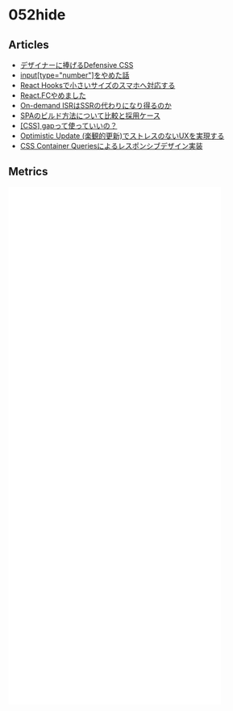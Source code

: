 # 052hide

## Articles

- [デザイナーに捧げるDefensive CSS](https://zenn.dev/funteractive/articles/designer_defensivecss)
- [input[type="number"]をやめた話](https://zenn.dev/funteractive/articles/component-input-number)
- [React Hooksで小さいサイズのスマホへ対応する](https://zenn.dev/funteractive/articles/use-viewport)
- [React.FCやめました](https://zenn.dev/funteractive/articles/quit-react-fc)
- [On-demand ISRはSSRの代わりになり得るのか](https://zenn.dev/funteractive/articles/on-demand-isr-vs-ssr)
- [SPAのビルド方法について比較と採用ケース](https://zenn.dev/funteractive/articles/spa-build-diff)
- [[CSS] gapって使っていいの？](https://zenn.dev/funteractive/articles/should-we-use-gap)
- [Optimistic Update (楽観的更新)でストレスのないUXを実現する](https://zenn.dev/funteractive/articles/optimistic-update)
- [CSS Container Queriesによるレスポンシブデザイン実装](https://zenn.dev/funteractive/articles/css-container-queries)

## Metrics

![Metrics](https://github.com/052hide/052hide/blob/main/github-metrics.svg)